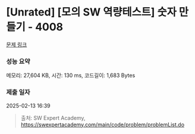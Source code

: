 # [Unrated] [모의 SW 역량테스트] 숫자 만들기 - 4008 

[문제 링크](https://swexpertacademy.com/main/code/problem/problemDetail.do?contestProbId=AWIeRZV6kBUDFAVH) 

### 성능 요약

메모리: 27,604 KB, 시간: 130 ms, 코드길이: 1,683 Bytes

### 제출 일자

2025-02-13 16:39



> 출처: SW Expert Academy, https://swexpertacademy.com/main/code/problem/problemList.do
